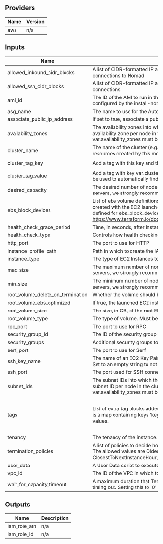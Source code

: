 ## Providers

| Name | Version |
|------|---------|
| aws | n/a |

## Inputs

| Name | Description | Type | Default | Required |
|------|-------------|------|---------|:-----:|
| allowed\_inbound\_cidr\_blocks | A list of CIDR-formatted IP address ranges from which the EC2 Instances will allow connections to Nomad | `list(string)` | n/a | yes |
| allowed\_ssh\_cidr\_blocks | A list of CIDR-formatted IP address ranges from which the EC2 Instances will allow SSH connections | `list(string)` | `[]` | no |
| ami\_id | The ID of the AMI to run in this cluster. Should be an AMI that had Nomad installed and configured by the install-nomad module. | `string` | n/a | yes |
| asg\_name | The name to use for the Auto Scaling Group | `string` | `""` | no |
| associate\_public\_ip\_address | If set to true, associate a public IP address with each EC2 Instance in the cluster. | `bool` | `false` | no |
| availability\_zones | The availability zones into which the EC2 Instances should be deployed. We recommend one availability zone per node in the cluster\_size variable. At least one of var.subnet\_ids or var.availability\_zones must be non-empty. | `list(string)` | `[]` | no |
| cluster\_name | The name of the cluster (e.g. nomad-servers-stage). This variable is used to namespace all resources created by this module. | `string` | `"fluentd-server"` | no |
| cluster\_tag\_key | Add a tag with this key and the value var.cluster\_tag\_value to each Instance in the ASG. | `string` | `"fluentd-servers"` | no |
| cluster\_tag\_value | Add a tag with key var.cluster\_tag\_key and this value to each Instance in the ASG. This can be used to automatically find other Consul nodes and form a cluster. | `string` | `"auto-join"` | no |
| desired\_capacity | The desired number of nodes to have in the cluster. If you're using this to run Nomad servers, we strongly recommend setting this to 3 or 5. | `number` | n/a | yes |
| ebs\_block\_devices | List of ebs volume definitions for those ebs\_volumes that should be added to the instances created with the EC2 launch-configuration. Each element in the list is a map containing keys defined for ebs\_block\_device (see: https://www.terraform.io/docs/providers/aws/r/launch_configuration.html#ebs_block_device. | `list` | `[]` | no |
| health\_check\_grace\_period | Time, in seconds, after instance comes into service before checking health. | `number` | `300` | no |
| health\_check\_type | Controls how health checking is done. Must be one of EC2 or ELB. | `string` | `"EC2"` | no |
| http\_port | The port to use for HTTP | `number` | `4646` | no |
| instance\_profile\_path | Path in which to create the IAM instance profile. | `string` | `"/"` | no |
| instance\_type | The type of EC2 Instances to run for each node in the cluster (e.g. t2.micro). | `string` | n/a | yes |
| max\_size | The maximum number of nodes to have in the cluster. If you're using this to run Nomad servers, we strongly recommend setting this to 3 or 5. | `number` | n/a | yes |
| min\_size | The minimum number of nodes to have in the cluster. If you're using this to run Nomad servers, we strongly recommend setting this to 3 or 5. | `number` | n/a | yes |
| root\_volume\_delete\_on\_termination | Whether the volume should be destroyed on instance termination. | `bool` | `true` | no |
| root\_volume\_ebs\_optimized | If true, the launched EC2 instance will be EBS-optimized. | `bool` | `false` | no |
| root\_volume\_size | The size, in GB, of the root EBS volume. | `number` | `50` | no |
| root\_volume\_type | The type of volume. Must be one of: standard, gp2, or io1. | `string` | `"standard"` | no |
| rpc\_port | The port to use for RPC | `number` | `4647` | no |
| security\_group\_id | The ID of the security group to which we should add the security group rules | `string` | n/a | yes |
| security\_groups | Additional security groups to attach to the EC2 instances | `list(string)` | `[]` | no |
| serf\_port | The port to use for Serf | `number` | `4648` | no |
| ssh\_key\_name | The name of an EC2 Key Pair that can be used to SSH to the EC2 Instances in this cluster. Set to an empty string to not associate a Key Pair. | `string` | `""` | no |
| ssh\_port | The port used for SSH connections | `number` | `22` | no |
| subnet\_ids | The subnet IDs into which the EC2 Instances should be deployed. We recommend one subnet ID per node in the cluster\_size variable. At least one of var.subnet\_ids or var.availability\_zones must be non-empty. | `list(string)` | `[]` | no |
| tags | List of extra tag blocks added to the autoscaling group configuration. Each element in the list is a map containing keys 'key', 'value', and 'propagate\_at\_launch' mapped to the respective values. | <pre>list(object({<br>    key                 = string<br>    value               = string<br>    propagate_at_launch = bool<br>  }))<br></pre> | `[]` | no |
| tenancy | The tenancy of the instance. Must be one of: default or dedicated. | `string` | `"default"` | no |
| termination\_policies | A list of policies to decide how the instances in the auto scale group should be terminated. The allowed values are OldestInstance, NewestInstance, OldestLaunchConfiguration, ClosestToNextInstanceHour, Default. | `string` | `"Default"` | no |
| user\_data | A User Data script to execute while the server is booting. | `string` | n/a | yes |
| vpc\_id | The ID of the VPC in which to deploy the cluster | `string` | n/a | yes |
| wait\_for\_capacity\_timeout | A maximum duration that Terraform should wait for ASG instances to be healthy before timing out. Setting this to '0' causes Terraform to skip all Capacity Waiting behavior. | `string` | `"10m"` | no |

## Outputs

| Name | Description |
|------|-------------|
| iam\_role\_arn | n/a |
| iam\_role\_id | n/a |

